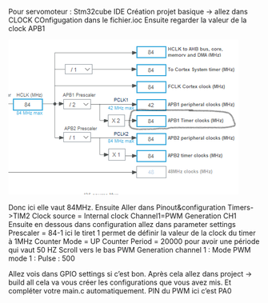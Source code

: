 Pour servomoteur :
Stm32cube IDE
Création projet basique -> allez dans CLOCK COnfigugation dans le fichier.ioc
Ensuite regarder la valeur de la clock APB1
 
 ![servo moteur](images/aide_servo_moteur.png)

Donc ici elle vaut 84MHz.
Ensuite Aller dans Pinout&configuration 
Timers->TIM2
Clock source = Internal clock
Channel1=PWM Generation CH1
Ensuite en dessous dans configuration allez dans parameter settings
Prescaler = 84-1 ici le tiret 1 permet de définir la valeur de la clock du timer à 1MHz
Counter Mode = UP
Counter Period = 20000 pour avoir une période qui vaut 50 HZ
Scroll vers le bas 
PWM Generation channel 1 : Mode PWM mode 1 :
				Pulse : 500

Allez vois dans GPIO settings si c’est bon. 
Après cela allez dans project -> build all cela va vous créer les configurations que vous avez mis. Et compléter votre main.c automatiquement.
PIN du PWM ici c’est PA0
